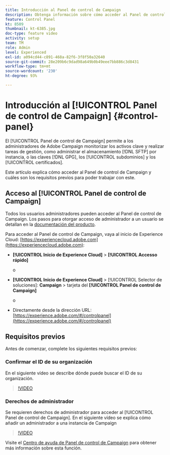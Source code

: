 ```yaml
---
title: Introducción al Panel de control de Campaign
description: Obtenga información sobre cómo acceder al Panel de control de Campaign y cuáles son los requisitos previos para poder trabajar con este.
feature: Control Panel
kt: 8509
thumbnail: kt-6385.jpg
doc-type: feature video
activity: setup
team: TM
role: Admin
level: Experienced
exl-id: a094cd44-c891-468a-82f6-3f8f50a32640
source-git-commit: 28e209b6c9dad98a649b0b49eee7bb886c3d8431
workflow-type: tm+mt
source-wordcount: '230'
ht-degree: 93%

---
```


# Introducción al [!UICONTROL Panel de control de Campaign] {#control-panel}

El [!UICONTROL Panel de control de Campaign] permite a los administradores de Adobe Campaign monitorizar los activos clave y realizar tareas de gestión, como administrar el almacenamiento [!DNL SFTP] por instancia, o las claves [!DNL GPG], los [!UICONTROL subdominios] y los [!UICONTROL certificados].

Este artículo explica cómo acceder al Panel de control de Campaign y cuáles son los requisitos previos para poder trabajar con este.

## Acceso al [!UICONTROL Panel de control de Campaign]

Todos los usuarios administradores pueden acceder al Panel de control de Campaign. Los pasos para otorgar acceso de administrador a un usuario se detallan en la [documentación del producto](https://experienceleague.adobe.com/docs/control-panel/using/discover-control-panel/managing-permissions.html?lang=es#discover-control-panel).

Para acceder al Panel de control de Campaign, vaya al inicio de Experience Cloud: [https://experiencecloud.adobe.com](https://experiencecloud.adobe.com):

* **[!UICONTROL Inicio de Experience Cloud]** > **[!UICONTROL Accesso rápido]**

   o
* **[!UICONTROL Inicio de Experience Cloud]**  > [!UICONTROL Selector de soluciones]: **Campaign** > tarjeta del **[!UICONTROL Panel de control de Campaign]**

   o

* Directamente desde la dirección URL: [https://experience.adobe.com/#/controlpanel](https://experience.adobe.com/#/controlpanel)

## Requisitos previos

Antes de comenzar, complete los siguientes requisitos previos:

### Confirmar el ID de su organización

En el siguiente vídeo se describe dónde puede buscar el ID de su organización.

>[!VIDEO](https://video.tv.adobe.com/v/27183?quality=12)

### Derechos de administrador

Se requieren derechos de administrador para acceder al [!UICONTROL Panel de control de Campaign].
En el siguiente vídeo se explica cómo añadir un administrador a una instancia de Campaign

>[!VIDEO](https://video.tv.adobe.com/v/27147?quality=12)

Visite el [Centro de ayuda de Panel de control de Campaign](https://experienceleague.adobe.com/docs/control-panel/using/control-panel-home.html?lang=es) para obtener más información sobre esta función.

